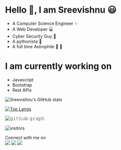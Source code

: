 # Hello :wave:, I am Sreevishnu 😃
- A Computer Science Engineer :sparkles:
- A Web Developer :computer:
- Cyber Security Guy :new_moon_with_face:
- A pythonista 🐍
- A full time Astrophile :rocket: :milky_way:

# I am currently working on
- Javascript
- Bootstrap
- Rest APIs


![Sreevishnu's GitHub stats](https://github-readme-stats.vercel.app/api?username=sreevishnu-ux&hide=issues&show_icons=true&theme=gotham)

[![Top Langs](https://github-readme-stats.vercel.app/api/top-langs/?username=sreevishnu-ux&layout=compact&theme=gotham)](https://github.com/anuraghazra/github-readme-stats)

![𝚐𝚒𝚝𝚑𝚞𝚋 𝚐𝚛𝚊𝚙𝚑](https://activity-graph.herokuapp.com/graph?username=sreevishnu-ux&theme=react-dark&hide_border=true&area=true)


![visitors](https://visitor-badge.glitch.me/badge?page_id=${sreevishnu-ux}.${https://github.com/sreevishnu-ux/sreevishnu-ux/README.md})

<p >Connect with me on
<br>	
<a target="_blank" href="https://www.linkedin.com/in/sreevishnu-t-84b335173/"><img src="https://img.shields.io/badge/-LinkedIn-0077B5?style=for-the-badge&logo=Linkedin&logoColor=white"></img></a>
<a target="_blank" href="https://mail.google.com/mail/u/0/?tab=rm&ogbl#inbox"><img src="https://img.shields.io/badge/-Gmail-D14836?style=for-the-badge&logo=Gmail&logoColor=white"></img></a>
<a target="_blank" href="https://twitter.com/t_sreevishnu"><img src="https://img.shields.io/badge/-Twitter-1DA1F2?style=for-the-badge&logo=Twitter&logoColor=white"></img></a>
<br>
</p>
